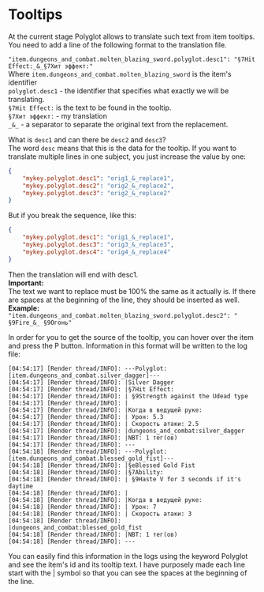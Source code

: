 # Tooltips

At the current stage Polyglot allows to translate such text from item tooltips. You need to add a line of the following format to the translation file.

`"item.dungeons_and_combat.molten_blazing_sword.polyglot.desc1": "§7Hit Effect:_&_§7Хит эффект:"`  
Where `item.dungeons_and_combat.molten_blazing_sword` is the item's identifier  
`polyglot.desc1` - the identifier that specifies what exactly we will be translating.  
`§7Hit Effect:` is the text to be found in the tooltip.  
`§7Хит эффект:` - my translation  
`_&_` - a separator to separate the original text from the replacement.

What is `desc1` and can there be `desc2` and `desc3`?  
The word `desc` means that this is the data for the tooltip. If you want to translate multiple lines in one subject, you just increase the value by one:

```json
{
    "mykey.polyglot.desc1": "orig1_&_replace1",
    "mykey.polyglot.desc2": "orig2_&_replace2",
    "mykey.polyglot.desc3": "orig2_&_replace2"
}
```

But if you break the sequence, like this:

```json
{
    "mykey.polyglot.desc1": "orig1_&_replace1",
    "mykey.polyglot.desc3": "orig3_&_replace3",
    "mykey.polyglot.desc4": "orig4_&_replace4"
}
```

Then the translation will end with desc1.  
**Important:**  
The text we want to replace must be 100% the same as it actually is. If there are spaces at the beginning of the line, they should be inserted as well.  
**Example:**  
`"item.dungeons_and_combat.molten_blazing_sword.polyglot.desc2": " §9Fire_&_ §9Огонь"`

In order for you to get the source of the tooltip, you can hover over the item and press the P button. Information in this format will be written to the log file:

[//]: # ([![image.png]&#40;https://i.postimg.cc/4ynj9rhv/image.png&#41;]&#40;https://postimg.cc/ctyDqkh6&#41;)

```log
[04:54:17] [Render thread/INFO]: ---Polyglot: [item.dungeons_and_combat.silver_dagger]---
[04:54:17] [Render thread/INFO]: |Silver Dagger
[04:54:17] [Render thread/INFO]: |§7Hit Effect:
[04:54:17] [Render thread/INFO]: | §9Strength against the Udead type
[04:54:17] [Render thread/INFO]: |
[04:54:17] [Render thread/INFO]: |Когда в ведущей руке:
[04:54:17] [Render thread/INFO]: | Урон: 5.3
[04:54:17] [Render thread/INFO]: | Скорость атаки: 2.5
[04:54:17] [Render thread/INFO]: |dungeons_and_combat:silver_dagger
[04:54:17] [Render thread/INFO]: |NBT: 1 тег(ов)
[04:54:17] [Render thread/INFO]: ---
[04:54:18] [Render thread/INFO]: ---Polyglot: [item.dungeons_and_combat.blessed_gold_fist]---
[04:54:18] [Render thread/INFO]: |§eBlessed Gold Fist
[04:54:18] [Render thread/INFO]: |§7Ability:
[04:54:18] [Render thread/INFO]: | §9Haste V for 3 seconds if it's daytime
[04:54:18] [Render thread/INFO]: |
[04:54:18] [Render thread/INFO]: |Когда в ведущей руке:
[04:54:18] [Render thread/INFO]: | Урон: 7
[04:54:18] [Render thread/INFO]: | Скорость атаки: 3
[04:54:18] [Render thread/INFO]: |dungeons_and_combat:blessed_gold_fist
[04:54:18] [Render thread/INFO]: |NBT: 1 тег(ов)
[04:54:18] [Render thread/INFO]: ---
```

You can easily find this information in the logs using the keyword Polyglot and see the item's id and its tooltip text. I have purposely made each line start with the | symbol so that you can see the spaces at the beginning of the line.